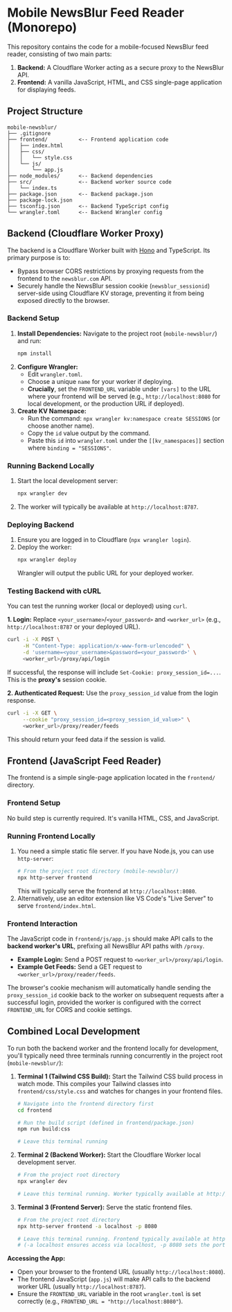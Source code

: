 # Mobile NewsBlur Feed Reader (Monorepo)

This repository contains the code for a mobile-focused NewsBlur feed reader, consisting of two main parts:

1.  **Backend:** A Cloudflare Worker acting as a secure proxy to the NewsBlur API.
2.  **Frontend:** A vanilla JavaScript, HTML, and CSS single-page application for displaying feeds.

## Project Structure

```
mobile-newsblur/
├── .gitignore
├── frontend/          <-- Frontend application code
│   ├── index.html
│   ├── css/
│   │   └── style.css
│   └── js/
│       └── app.js
├── node_modules/      <-- Backend dependencies
├── src/               <-- Backend worker source code
│   └── index.ts
├── package.json       <-- Backend package.json
├── package-lock.json
├── tsconfig.json      <-- Backend TypeScript config
└── wrangler.toml      <-- Backend Wrangler config
```

## Backend (Cloudflare Worker Proxy)

The backend is a Cloudflare Worker built with [Hono](https://hono.dev/) and TypeScript. Its primary purpose is to:

*   Bypass browser CORS restrictions by proxying requests from the frontend to the `newsblur.com` API.
*   Securely handle the NewsBlur session cookie (`newsblur_sessionid`) server-side using Cloudflare KV storage, preventing it from being exposed directly to the browser.

### Backend Setup

1.  **Install Dependencies:** Navigate to the project root (`mobile-newsblur/`) and run:
    ```bash
    npm install
    ```
2.  **Configure Wrangler:**
    *   Edit `wrangler.toml`.
    *   Choose a unique `name` for your worker if deploying.
    *   **Crucially**, set the `FRONTEND_URL` variable under `[vars]` to the URL where your frontend will be served (e.g., `http://localhost:8080` for local development, or the production URL if deployed).
3.  **Create KV Namespace:**
    *   Run the command: `npx wrangler kv:namespace create SESSIONS` (or choose another name).
    *   Copy the `id` value output by the command.
    *   Paste this `id` into `wrangler.toml` under the `[[kv_namespaces]]` section where `binding = "SESSIONS"`.

### Running Backend Locally

1.  Start the local development server:
    ```bash
    npx wrangler dev
    ```
2.  The worker will typically be available at `http://localhost:8787`.

### Deploying Backend

1.  Ensure you are logged in to Cloudflare (`npx wrangler login`).
2.  Deploy the worker:
    ```bash
    npx wrangler deploy
    ```
    Wrangler will output the public URL for your deployed worker.

### Testing Backend with cURL

You can test the running worker (local or deployed) using `curl`.

**1. Login:** Replace `<your_username>`/`<your_password>` and `<worker_url>` (e.g., `http://localhost:8787` or your deployed URL).

```bash
curl -i -X POST \
     -H "Content-Type: application/x-www-form-urlencoded" \
     -d 'username=<your_username>&password=<your_password>' \
     <worker_url>/proxy/api/login
```

If successful, the response will include `Set-Cookie: proxy_session_id=...`. This is the **proxy's** session cookie.

**2. Authenticated Request:** Use the `proxy_session_id` value from the login response.

```bash
curl -i -X GET \
     --cookie "proxy_session_id=<proxy_session_id_value>" \
     <worker_url>/proxy/reader/feeds
```

This should return your feed data if the session is valid.

## Frontend (JavaScript Feed Reader)

The frontend is a simple single-page application located in the `frontend/` directory.

### Frontend Setup

No build step is currently required. It's vanilla HTML, CSS, and JavaScript.

### Running Frontend Locally

1.  You need a simple static file server. If you have Node.js, you can use `http-server`:
    ```bash
    # From the project root directory (mobile-newsblur/)
    npx http-server frontend
    ```
    This will typically serve the frontend at `http://localhost:8080`.
2.  Alternatively, use an editor extension like VS Code's "Live Server" to serve `frontend/index.html`.

### Frontend Interaction

The JavaScript code in `frontend/js/app.js` should make API calls to the **backend worker's URL**, prefixing all NewsBlur API paths with `/proxy`.

*   **Example Login:** Send a POST request to `<worker_url>/proxy/api/login`.
*   **Example Get Feeds:** Send a GET request to `<worker_url>/proxy/reader/feeds`.

The browser's cookie mechanism will automatically handle sending the `proxy_session_id` cookie back to the worker on subsequent requests after a successful login, provided the worker is configured with the correct `FRONTEND_URL` for CORS and cookie settings.

## Combined Local Development

To run both the backend worker and the frontend locally for development, you'll typically need three terminals running concurrently in the project root (`mobile-newsblur/`):

1.  **Terminal 1 (Tailwind CSS Build):** Start the Tailwind CSS build process in watch mode. This compiles your Tailwind classes into `frontend/css/style.css` and watches for changes in your frontend files.
    ```bash
    # Navigate into the frontend directory first
    cd frontend 
    
    # Run the build script (defined in frontend/package.json)
    npm run build:css
    
    # Leave this terminal running
    ```

2.  **Terminal 2 (Backend Worker):** Start the Cloudflare Worker local development server.
    ```bash
    # From the project root directory
    npx wrangler dev
    
    # Leave this terminal running. Worker typically available at http://localhost:8787
    ```

3.  **Terminal 3 (Frontend Server):** Serve the static frontend files.
    ```bash
    # From the project root directory
    npx http-server frontend -a localhost -p 8080
    
    # Leave this terminal running. Frontend typically available at http://localhost:8080
    # (-a localhost ensures access via localhost, -p 8080 sets the port)
    ```

**Accessing the App:**

*   Open your browser to the frontend URL (usually `http://localhost:8080`).
*   The frontend JavaScript (`app.js`) will make API calls to the backend worker URL (usually `http://localhost:8787`).
*   Ensure the `FRONTEND_URL` variable in the root `wrangler.toml` is set correctly (e.g., `FRONTEND_URL = "http://localhost:8080"`).
